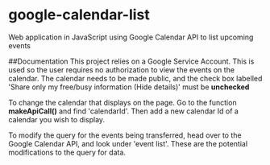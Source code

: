 # google-calendar-list
Web application in JavaScript using Google Calendar API to list upcoming events

##Documentation
This project relies on a Google Service Account. This is used so the user requires no authorization to view the events on the calendar.
The calendar needs to be made public, and the check box labelled 'Share only my free/busy information (Hide details)' must be <b>unchecked</b>

To change the calendar that displays on the page. Go to the function <b>makeApiCall()</b> and find 'calendarId'. Then add a new calendar Id of a calendar
you wish to display.

To modify the query for the events being transferred, head over to the Google Calendar API, and look under 'event list'. These are the potential modifications to the query for data.

